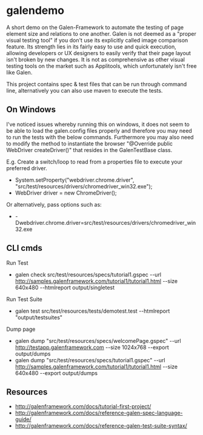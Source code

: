 # galendemo
A short demo on the Galen-Framework to automate the testing of page element size and relations to one another. Galen is
not deemed as a "proper visual testing tool" if you don't use its explicitly called image comparison feature. Its
strength lies in its fairly easy to use and quick execution, allowing developers or UX designers to easily verify that 
their page layout isn't broken by new changes. It is not as comprehensive as other visual testing tools on the market 
such as Applitools, which unfortunately isn't free like Galen. 

This project contains spec & test files that can be run through command line, alternatively you can also use maven to
execute the tests.

## On Windows
I've noticed issues whereby running this on windows, it does not seem to be able to load the galen.config files properly
and therefore you may need to run the tests with the below commands. Furthermore you may also need to modify the method
to instantiate the browser "@Override public WebDriver createDriver()" that resides in the GalenTestBase class. 

E.g. Create a switch/loop to read from a properties file to execute your preferred driver. 
* System.setProperty("webdriver.chrome.driver", "src/test/resources/drivers/chromedriver_win32.exe");
* WebDriver driver = new ChromeDriver();

Or alternatively, pass options such as:
* -Dwebdriver.chrome.driver=src/test/resources/drivers/chromedriver_win32.exe


## CLI cmds
Run Test
* galen check src/test/resources/specs/tutorial1.gspec --url http://samples.galenframework.com/tutorial1/tutorial1.html --size 640x480 --htmlreport output/singletest

Run Test Suite
* galen test src/test/resources/tests/demotest.test --htmlreport "output/testsuites"

Dump page
* galen dump "src/test/resources/specs/welcomePage.gspec" --url http://testapp.galenframework.com --size 1024x768 --export output/dumps
* galen dump "src/test/resources/specs/tutorial1.gspec" --url http://samples.galenframework.com/tutorial1/tutorial1.html --size 640x480 --export output/dumps


## Resources
* http://galenframework.com/docs/tutorial-first-project/
* http://galenframework.com/docs/reference-galen-spec-language-guide/
* http://galenframework.com/docs/reference-galen-test-suite-syntax/